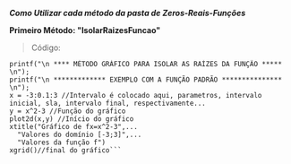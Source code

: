 <b>*Como Utilizar cada método da pasta de Zeros-Reais-Funções*</b>

<b>Primeiro Método: "IsolarRaizesFuncao"</b>
> Código:

```clear();clc();clf();
printf("\n **** MÉTODO GRÁFICO PARA ISOLAR AS RAÍZES DA FUNÇÃO ***** \n");
printf("\n ************* EXEMPLO COM A FUNÇÃO PADRÃO *************** \n");
x = -3:0.1:3 //Intervalo é colocado aqui, parametros, intervalo inicial, sla, intervalo final, respectivamente...
y = x^2-3 //Função do gráfico
plot2d(x,y) //Início do gráfico
xtitle("Gráfico de fx=x^2-3",...
  "Valores do domínio [-3;3]",...
  "Valores da função f")
xgrid()//final do gráfico```

